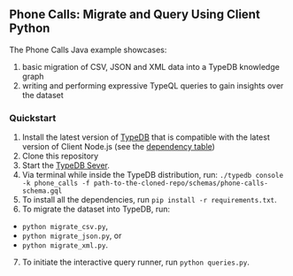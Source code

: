 ## Phone Calls: Migrate and Query Using Client Python

The Phone Calls Java example showcases:
1. basic migration of CSV, JSON and XML data into a TypeDB knowledge graph
2. writing and performing expressive TypeQL queries to gain insights over the dataset

### Quickstart
1. Install the latest version of [TypeDB](https://github.com/vaticle/typedb/releases) that is compatible with the latest version of Client Node.js (see the [dependency table](http://docs.vaticle.com/docs/client-api/python#dependencies))
2. Clone this repository
3. Start the [TypeDB Sever](http://docs.vaticle.com/docs/running-typedb/install-and-run#start-the-typedb-server).
4. Via terminal while inside the TypeDB distribution, run: `./typedb console -k phone_calls -f path-to-the-cloned-repo/schemas/phone-calls-schema.gql`
5. To install all the dependencies, run `pip install -r requirements.txt`.
6. To migrate the dataset into TypeDB, run:
- `python migrate_csv.py`,
- `python migrate_json.py`, or
- `python migrate_xml.py`.
7. To initiate the interactive query runner, run `python queries.py`.
